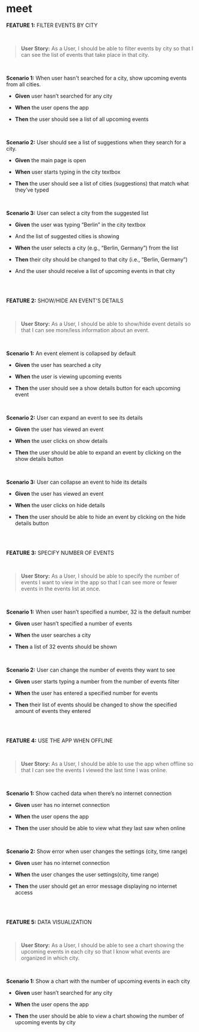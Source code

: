 # meet

**FEATURE 1:** FILTER EVENTS BY CITY

<br />

> **User Story:** As a User, I should be able to filter events by city so that I can see the list of events that take place in that city.

<br />

**Scenario 1:** When user hasn't searched for a city, show upcoming events from all cities.

 * **Given** user hasn’t searched for any city

 * **When** the user opens the app

 * **Then** the user should see a list of all upcoming events

<br />

**Scenario 2:** User should see a list of suggestions when they search for a city.

 * **Given** the main page is open

* **When** user starts typing in the city textbox

 * **Then** the user should see a list of cities (suggestions) that match what they’ve typed

<br />

**Scenario 3:** User can select a city from the suggested list

* **Given** the user was typing “Berlin” in the city textbox
* And the list of suggested cities is showing

* **When** the user selects a city (e.g., “Berlin, Germany”) from the list

* **Then** their city should be changed to that city (i.e., “Berlin, Germany”)
* And the user should receive a list of upcoming events in that city

<br />
<br />

**FEATURE 2:** SHOW/HIDE AN EVENT'S DETAILS

<br />

> **User Story:** As a User, I should be able to show/hide event details so that I can see more/less information about an event.

<br />

**Scenario 1:** An event element is collapsed by default

* **Given** the user has searched a city

* **When** the user is viewing upcoming events

* **Then** the user should see a show details button for each upcoming event

<br />

**Scenario 2:** User can expand an event to see its details

* **Given** the user has viewed an event

* **When** the user clicks on show details

* **Then** the user should be able to expand an event by clicking on the show details button

<br />

**Scenario 3:** User can collapse an event to hide its details

* **Given** the user has viewed an event

* **When** the user clicks on hide details

* **Then** the user should be able to hide an event by clicking on the hide details button

<br />
<br />

**FEATURE 3:** SPECIFY NUMBER OF EVENTS

<br />

> **User Story:** As a User, I should be able to specify the number of events I want to view in the app so that I can see more or fewer events in the events list at once.

<br />

**Scenario 1:** When user hasn’t specified a number, 32 is the default number

* **Given** user hasn’t specified a number of events

* **When** the user searches a city

* **Then** a list of 32 events should be shown

<br />

**Scenario 2:** User can change the number of events they want to see

* **Given** user starts typing a number from the number of events filter

* **When** the user has entered a specified number for events

* **Then** their list of events should be changed to show the specified amount of events they entered

<br />
<br />

**FEATURE 4:** USE THE APP WHEN OFFLINE

<br />

> **User Story:** As a User, I should be able to use the app when offline so that I can see the events I viewed the last time I was online.

<br />

**Scenario 1:** Show cached data when there’s no internet connection

* **Given** user has no internet connection

* **When** the user opens the app

* **Then** the user should be able to view what they last saw when online

<br />

**Scenario 2:** Show error when user changes the settings (city, time range)

* **Given** user has no internet connection

* **When** the user changes the user settings(city, time range)

* **Then** the user should get an error message displaying no internet access

<br />
<br />

**FEATURE 5:** DATA VISUALIZATION

<br />

> **User Story:** As a User, I should be able to see a chart showing the upcoming events in each city so that I know what events are organized in which city.

<br />

**Scenario 1:** Show a chart with the number of upcoming events in each city

* **Given** user hasn’t searched for any city

* **When** the user opens the app

* **Then** the user should be able to view a chart showing the number of upcoming events by city
